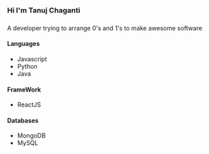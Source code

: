 
<h3 align="left">Hi I'm Tanuj Chaganti</h3>

###

<p align="left">A developer trying to arrange 0's and 1's to make awesome software</p>




<h4>Languages</h4>
<ul>
  <li>Javascript</li>
  <li>Python</li>
  <li>Java</li>
</ul>


<h4>FrameWork</h4>
<ul>
  <li>ReactJS</li>
</ul>



<h4>Databases</h4>
<ul>
  <li>MongoDB</li>
  <li>MySQL</li>
</ul>



